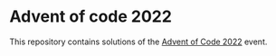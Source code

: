 # Advent of code 2022

This repository contains solutions of the [Advent of Code 2022](https://adventofcode.com/2022) event.
